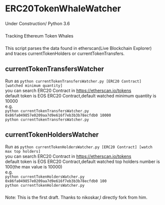 # ERC20TokenWhaleWatcher
### 
Under Construction/ Python 3.6
### 
Tracking Ethereum Token Whales<br />
### 
This script parses the data found in etherscan(Live Blockchain Explorer) and traces currentTokenHolders or currentTokenTransfers.<br />
## currentTokenTransfersWatcher
Run as ```python currentTokenTransfersWatcher.py [ERC20 Contract] [watched minimum quantity]```<br />
you can search ERC20 Contract in https://etherscan.io/tokens<br />
default token is EOS ERC20 Contract,default watched minimum quantity is 10000<br />
e.g.<br />
```python currentTokenTransfersWatcher.py 0x86fa049857e0209aa7d9e616f7eb3b3b78ecfdb0 10000```<br />
```python currentTokenTransfersWatcher.py```<br />

## currentTokenHoldersWatcher
Run as ```python currentTokenHoldersWatcher.py [ERC20 Contract] [watch max top holders]```<br />
you can search ERC20 Contract in https://etherscan.io/tokens<br />
default token is EOS ERC20 Contract,default watched top holders number is 100(the max value is 10000)<br />
e.g.<br />
```python currentTokenHoldersWatcher.py 0x86fa049857e0209aa7d9e616f7eb3b3b78ecfdb0 100```<br />
```python currentTokenHoldersWatcher.py```<br />

### 
Note: This is the first draft. Thanks to nikoskar,I directly fork from him.

